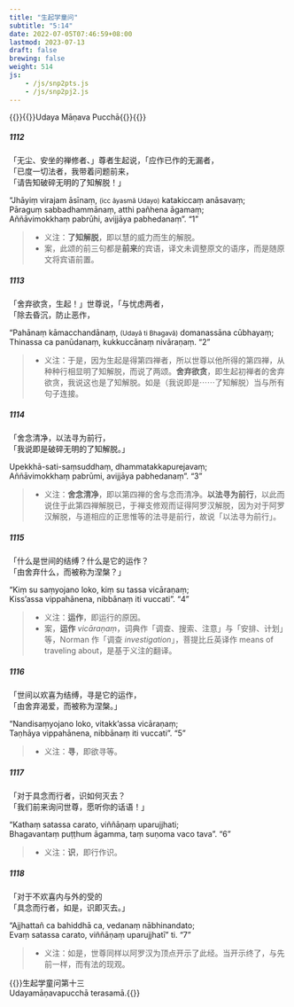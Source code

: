 ```yaml
---
title: "生起学童问"
subtitle: "5:14"
date: 2022-07-05T07:46:59+08:00
lastmod: 2023-07-13
draft: false
brewing: false
weight: 514
js:
    - /js/snp2pts.js
    - /js/snp2pj2.js
---
```



{{<subtitle>}}{{<suttalink src="snp5.14">}}Udaya Māṇava Pucchā{{</suttalink>}}{{</subtitle>}}

##### 1112

「无尘、安坐的禅修者、」尊者生起说，「应作已作的无漏者，  
「已度一切法者，我带着问题前来，  
「请告知破碎无明的了知解脱！」

“Jhāyiṃ virajam āsīnaṃ, <small>(icc āyasmā Udayo)</small> katakiccaṃ anāsavaṃ;  
Pāraguṃ sabbadhammānaṃ, atthi pañhena āgamaṃ;  
Aññāvimokkhaṃ pabrūhi, avijjāya pabhedanaṃ”. <q>1</q>

> - 义注：**了知解脱**，即以慧的威力而生的解脱。
> - 案，此颂的前三句都是**前来**的宾语，译文未调整原文的语序，而是随原文将宾语前置。

##### 1113

「舍弃欲贪，生起！」世尊说，「与忧虑两者，  
「除去昏沉，防止恶作，

“Pahānaṃ kāmacchandānaṃ, <small>(Udayā ti Bhagavā)</small> domanassāna cūbhayaṃ;  
Thinassa ca panūdanaṃ, kukkuccānaṃ nivāraṇaṃ. <q>2</q>

> - 义注：于是，因为生起是得第四禅者，所以世尊以他所得的第四禅，从种种行相显明了知解脱，而说了两颂。**舍弃欲贪**，即生起初禅者的舍弃欲贪，我说这也是了知解脱。如是（我说即是⋯⋯了知解脱）当与所有句子连接。

##### 1114

「舍念清净，以法寻为前行，  
「我说即是破碎无明的了知解脱。」

Upekkhā-sati-saṃsuddhaṃ, dhammatakkapurejavaṃ;  
Aññāvimokkhaṃ pabrūmi, avijjāya pabhedanaṃ”. <q>3</q>

> - 义注：**舍念清净**，即以第四禅的舍与念而清净。**以法寻为前行**，以此而说住于此第四禅解脱已，于禅支修观而证得阿罗汉解脱，因为对于阿罗汉解脱，与道相应的正思惟等的法寻是前行，故说「以法寻为前行」。

##### 1115

「什么是世间的结缚？什么是它的运作？  
「由舍弃什么，而被称为涅槃？」

“Kiṃ su saṃyojano loko, kiṃ su tassa vicāraṇaṃ;  
Kiss’assa vippahānena, nibbānaṃ iti vuccati”. <q>4</q>

> - 义注：**运作**，即运行的原因。
> - 案，**运作** *vicāraṇaṃ*，词典作「调查、搜索、注意」与「安排、计划」等，Norman 作「调查 *investigation*」，菩提比丘英译作 means of traveling about，是基于义注的翻译。

##### 1116

「世间以欢喜为结缚，寻是它的运作，  
「由舍弃渴爱，而被称为涅槃。」

“Nandisaṃyojano loko, vitakk’assa vicāraṇaṃ;  
Taṇhāya vippahānena, nibbānaṃ iti vuccati”. <q>5</q>

> - 义注：**寻**，即欲寻等。

##### 1117

「对于具念而行者，识如何灭去？  
「我们前来询问世尊，愿听你的话语！」

“Kathaṃ satassa carato, viññāṇaṃ uparujjhati;  
Bhagavantaṃ puṭṭhum āgamma, taṃ suṇoma vaco tava”. <q>6</q>

> - 义注：**识**，即行作识。

##### 1118

「对于不欢喜内与外的受的  
「具念而行者，如是，识即灭去。」

“Ajjhattañ ca bahiddhā ca, vedanaṃ nābhinandato;  
Evaṃ satassa carato, viññāṇaṃ uparujjhatī” ti. <q>7</q>

> - 义注：如是，世尊同样以阿罗汉为顶点开示了此经。当开示终了，与先前一样，而有法的现观。


{{<eof>}}生起学童问第十三<br>Udayamāṇavapucchā terasamā.{{</eof>}}